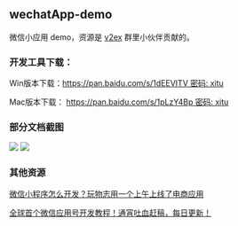 ## wechatApp-demo

微信小应用 demo，资源是 [v2ex](https://www.v2ex.com/t/308015#reply60) 群里小伙伴贡献的。

### 开发工具下载：

Win版本下载：https://pan.baidu.com/s/1dEEVITV 密码: xitu

Mac版本下载： https://pan.baidu.com/s/1pLzY4Bp 密码: xitu

### 部分文档截图

![](https://i.v2ex.co/85ZYCzYG.jpeg)
![](https://i.v2ex.co/0QqJn42x.png)

### 其他资源

[微信小程序怎么开发？玩物志用一个上午上线了电商应用](http://www.ifanr.com/721124)


[全球首个微信应用号开发教程！通宵吐血赶稿，每日更新！](https://my.oschina.net/wwnick/blog/750055)



